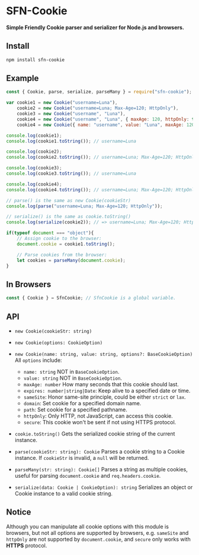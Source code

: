# SFN-Cookie

**Simple Friendly Cookie parser and serializer for Node.js and browsers.**

## Install

```sh
npm install sfn-cookie
```

## Example

```javascript
const { Cookie, parse, serialize, parseMany } = require("sfn-cookie");

var cookie1 = new Cookie("username=Luna"),
    cookie2 = new Cookie("username=Luna; Max-Age=120; HttpOnly"),
    cookie3 = new Cookie("username", "Luna"),
    cookie4 = new Cookie("username", "Luna", { maxAge: 120, httpOnly: true }),
    cookie4 = new Cookie({ name: "username", value: "Luna", maxAge: 120, httpOnly: true });

console.log(cookie1);
console.log(cookie1.toString()); // username=Luna

console.log(cookie2);
console.log(cookie2.toString()); // username=Luna; Max-Age=120; HttpOnly

console.log(cookie3);
console.log(cookie3.toString()); // username=Luna

console.log(cookie4);
console.log(cookie4.toString()); // username=Luna; Max-Age=120; HttpOnly

// parse() is the same as new Cookie(cookieStr)
console.log(parse("username=Luna; Max-Age=120; HttpOnly"));

// serialize() is the same as cookie.toString()
console.log(serialize(cookie2)); // => username=Luna; Max-Age=120; HttpOnly

if(typeof document === "object"){
    // Assign cookie to the browser:
    document.cookie = cookie1.toString();

    // Parse cookies from the browser:
    let cookies = parseMany(document.cookie);
}
```

## In Browsers

```javascript
const { Cookie } = SfnCookie; // SfnCookie is a global variable.
```

## API

- `new Cookie(cookieStr: string)`
- `new Cookie(options: CookieOption)`
- `new Cookie(name: string, value: string, options?: BaseCookieOption)`
    All `options` include:
    - `name: string` NOT in `BaseCookieOption`.
    - `value: string` NOT in `BaseCookieOption`.
    - `maxAge: number` How many seconds that this cookie should last.
    - `expires: number|string|Date`: Keep alive to a specified date or time.
    - `sameSite`: Honor same-site principle, could be either `strict` or `lax`.
    - `domain`: Set cookie for a specified domain name.
    - `path`: Set cookie for a specified pathname.
    - `httpOnly`: Only HTTP, not JavaScript, can access this cookie.
    - `secure`: This cookie won't be sent if not using HTTPS protocol.

- `cookie.toString()` Gets the serialized cookie string of the current 
    instance.
- `parse(cookieStr: string): Cookie` Parses a cookie string to a Cookie 
    instance. If `cookieStr` is invalid, a `null` will be returned.
- `parseMany(str: string): Cookie[]` Parses a string as multiple 
    cookies, useful for parsing `document.cookie` and `req.headers.cookie`.
- `serialize(data: Cookie | CookieOption): string` Serializes an object or 
    Cookie instance to a valid cookie string.

## Notice

Although you can manipulate all cookie options with this module is browsers, 
but not all options are supported by browsers, e.g. `sameSite` and `httpOnly` 
are not supported by `document.cookie`, and `secure` only works with **HTTPS**
protocol.